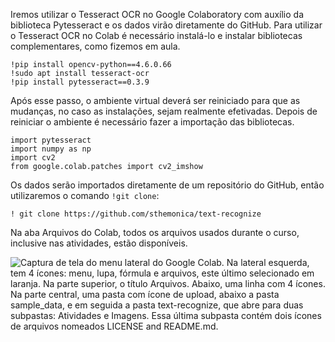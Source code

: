 Iremos utilizar o Tesseract OCR no Google Colaboratory com auxílio da biblioteca Pytesseract e os dados virão diretamente do GitHub. Para utilizar o Tesseract OCR no Colab é necessário instalá-lo e instalar bibliotecas complementares, como fizemos em aula. 

```
!pip install opencv-python==4.6.0.66
!sudo apt install tesseract-ocr
!pip install pytesseract==0.3.9
```

Após esse passo, o ambiente virtual deverá ser reiniciado para que as mudanças, no caso as instalações, sejam realmente efetivadas. Depois de reiniciar o ambiente é necessário fazer a importação das bibliotecas.

```
import pytesseract
import numpy as np
import cv2 
from google.colab.patches import cv2_imshow
```

Os dados serão importados diretamente de um repositório do GitHub, então utilizaremos o comando `!git clone`:

```
! git clone https://github.com/sthemonica/text-recognize
```

Na aba Arquivos do Colab, todos os arquivos usados durante o curso, inclusive nas atividades, estão disponíveis.

![Captura de tela do menu lateral do Google Colab. Na lateral esquerda, tem 4 ícones: menu, lupa, fórmula e arquivos, este último selecionado em laranja. Na parte superior, o título Arquivos. Abaixo, uma linha com 4 ícones. Na parte central, uma pasta com ícone de upload, abaixo a pasta sample_data, e em seguida a pasta text-recognize, que abre para duas subpastas: Atividades e Imagens. Essa última subpasta contém dois ícones de arquivos nomeados LICENSE and README.md.](https://cdn3.gnarususercontent.com.br/2663-visao-computacional/01/Aula1-prep_git.png)